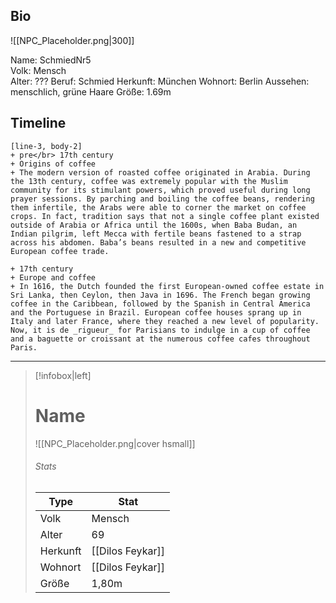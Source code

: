 ## Bio

![[NPC_Placeholder.png|300]]

Name: SchmiedNr5  
Volk: Mensch  
Alter: ??? 
Beruf: Schmied
Herkunft: München
Wohnort: Berlin
Aussehen: menschlich, grüne Haare
Größe: 1.69m

## Timeline

```timeline
[line-3, body-2]
+ pre</br> 17th century
+ Origins of coffee
+ The modern version of roasted coffee originated in Arabia. During the 13th century, coffee was extremely popular with the Muslim community for its stimulant powers, which proved useful during long prayer sessions. By parching and boiling the coffee beans, rendering them infertile, the Arabs were able to corner the market on coffee crops. In fact, tradition says that not a single coffee plant existed outside of Arabia or Africa until the 1600s, when Baba Budan, an Indian pilgrim, left Mecca with fertile beans fastened to a strap across his abdomen. Baba’s beans resulted in a new and competitive European coffee trade.

+ 17th century
+ Europe and coffee
+ In 1616, the Dutch founded the first European-owned coffee estate in Sri Lanka, then Ceylon, then Java in 1696. The French began growing coffee in the Caribbean, followed by the Spanish in Central America and the Portuguese in Brazil. European coffee houses sprang up in Italy and later France, where they reached a new level of popularity. Now, it is de _rigueur_ for Parisians to indulge in a cup of coffee and a baguette or croissant at the numerous coffee cafes throughout Paris.
```

---

> [!infobox|left]
> # Name
> ![[NPC_Placeholder.png|cover hsmall]]
> ###### Stats
> | Type |  Stat |
> | ---- | ---- |
> | Volk | Mensch |
> | Alter | 69 |
> | Herkunft | [[Dilos Feykar]] |
> | Wohnort | [[Dilos Feykar]] |
> | Größe | 1,80m |

